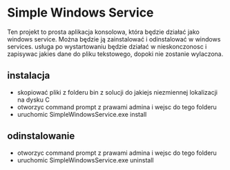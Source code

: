 # Simple Windows Service

Ten projekt to prosta aplikacja konsolowa, która będzie działać jako windows service. Można będzie ją zainstalować i odinstalować w windows services. usługa po wystartowaniu będzie działać w nieskonczonosc i zapisywac jakies dane do pliku tekstowego, dopoki nie zostanie wylaczona.


## instalacja

- skopiować pliki z folderu bin z solucji do jakiejs niezmiennej lokalizacji na dysku C
- otworzyc command prompt z prawami admina i wejsc do tego folderu
- uruchomic SimpleWindowsService.exe install

## odinstalowanie

- otworzyc command prompt z prawami admina i wejsc do tego folderu
- uruchomic SimpleWindowsService.exe uninstall
